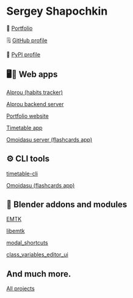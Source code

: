 # Sergey Shapochkin

📑 [Portfolio](https://0djentd.github.io/portfolio/)

🗒️ [GitHub profile](https://github.com/0djentd/)

📔 [PyPI profile](https://pypi.org/user/0djentd/)

## 🖥️📱 Web apps

[Alprou (habits tracker)](https://github.com/0djentd/alprou)

[Alprou backend server](https://github.com/0djentd/alprou-backend)

[Portfolio website](https://github.com/0djentd/portfolio)

[Timetable app](https://github.com/0djentd/timetable-app)

[Omoidasu server (flashcards app)](https://github.com/0djentd/omoidasu-backend)

## ⚙️ CLI tools

[timetable-cli](https://github.com/0djentd/timetable-cli)

[Omoidasu (flashcards app)](https://github.com/0djentd/omoidasu)

## 🔧 Blender addons and modules

[EMTK](https://github.com/0djentd/emtk)

[libemtk](https://github.com/0djentd/libemtk)

[modal_shortcuts](https://github.com/0djentd/modal_shortcuts)

[class_variables_editor_ui](https://github.com/0djentd/class_variables_editor_ui)

## And much more.

[All projects](https://github.com/0djentd?tab=repositories)

